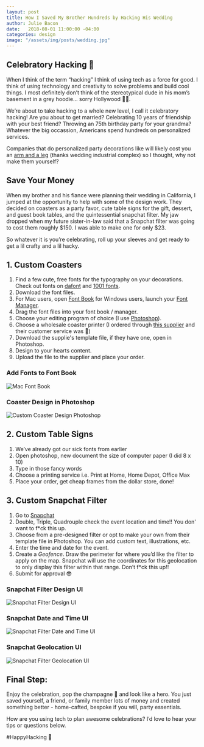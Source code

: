 ```yaml
---
layout: post
title: How I Saved My Brother Hundreds by Hacking His Wedding
author: Julie Bacon
date:   2018-08-01 11:00:00 -04:00
categories: design
image: "/assets/img/posts/wedding.jpg"
---
```


## Celebratory Hacking 🥂

When I think of the term “hacking” I think of using tech as a force for good. I think of using technology and creativity to solve problems and build cool things. I most definitely don’t think of the stereotypical dude in his mom’s basement in a grey hoodie... sorry Hollywood 🙅‍♀️.

We’re about to take hacking to a whole new level, I call it celebratory hacking! Are you about to get married? Celebrating 10 years of friendship with your best friend? Throwing an 75th birthday party for your grandma? Whatever the big occassion, Americans spend hundreds on personalized services.

Companies that do personalized party decorations like will likely cost you an [arm and a leg](https://www.forbes.com/sites/discoverpersonalloans/2017/08/10/the-cost-of-todays-wedding-trends-5-takeaways-from-the-knots-real-weddings-survey/#1b2e562f7b50) (thanks wedding industrial complex) so I thought, why not make them yourself?

## Save Your Money

When my brother and his fiance were planning their wedding in California, I jumped at the opportunity to help with some of the design work. They decided on coasters as a party favor, cute table signs for the gift, dessert, and guest book tables, and the quintessential snapchat filter. My jaw dropped when my future sister-in-law said that a Snapchat filter was going to cost them roughly $150. I was able to make one for only $23.

So whatever it is you’re celebrating, roll up your sleeves and get ready to get a lil crafty and a lil hacky.

## 1. Custom Coasters
1. Find a few cute, free fonts for the typography on your decorations. Check out fonts on [dafont](https://www.dafont.com/) and [1001 fonts](https://www.1001fonts.com/).
2. Download the font files.
3. For Mac users, open [Font Book](https://www.digitaltrends.com/computing/how-to-install-fonts-on-a-mac/) for Windows users, launch your [Font Manager](https://www.fontspring.com/support/how-do-i-install-fonts-on-my-windows-pc).
4. Drag the font files into your font book / manager.
5. Choose your editing program of choice (I use [Photoshop](https://www.adobe.com/products/photoshop.html)).
6. Choose a wholesale coaster printer (I ordered through [this supplier](https://www.4imprint.com/product/131166/Small-Cork-Coaster-Circle) and their customer service was 💯)
7. Download the supplie's template file, if they have one, open in Photoshop.
8. Design to your hearts content.
9. Upload the file to the supplier and place your order.

### Add Fonts to Font Book
![Mac Font Book](/assets/img/posts/fontbook.png)

### Coaster Design in Photoshop
![Custom Coaster Design Photoshop](/assets/img/posts/coaster1.png)

## 2. Custom Table Signs
1. We’ve already got our sick fonts from earlier
2. Open photoshop, new document the size of computer paper (I did 8 x 10)
3. Type in those fancy words
4. Choose a printing service i.e. Print at Home, Home Depot, Office Max
5. Place your order, get cheap frames from the dollar store, done!

## 3. Custom Snapchat Filter
1. Go to [Snapchat](https://www.snapchat.com/create)
2. Double, Triple, Quadrouple check the event location and time!! You don' want to f*ck this up.
3. Choose from a pre-designed filter or opt to make your own from their template file in Photoshop. You can add custom text, illustrations, etc.
4. Enter the time and date for the event.
5. Create a _Geofence_. Draw the perimeter for where you’d like the filter to apply on the map. Snapchat will use the coordinates for this geolocation to only display this filter within that range. Don’t f*ck this up!!
6. Submit for approval 😎

### Snapchat Filter Design UI
![Snapchat Filter Design UI](/assets/img/posts/snapchat-design.png)

### Snapchat Date and Time UI
![Snapchat Filter Date and Time UI](/assets/img/posts/snapchat-date.png)

### Snapchat Geolocation UI
![Snapchat Filter Geolocation UI](/assets/img/posts/snapchat-geolocation.png)

## Final Step:
Enjoy the celebration, pop the champagne 🍾 and look like a hero. You just saved yourself, a friend, or family member lots of money and created something better - home-cafted, bespoke if you will, party essentials. 

How are you using tech to plan awesome celebrations? I’d love to hear your tips or questions below.

#HappyHacking 🎉

